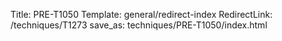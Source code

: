 Title: PRE-T1050
Template: general/redirect-index
RedirectLink: /techniques/T1273
save_as: techniques/PRE-T1050/index.html